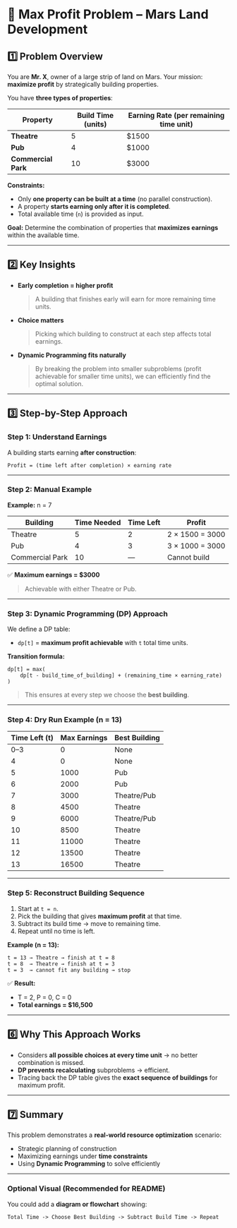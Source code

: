
# 🚀 Max Profit Problem – Mars Land Development

## 1️⃣ Problem Overview

You are **Mr. X**, owner of a large strip of land on Mars. Your mission: **maximize profit** by strategically building properties.

You have **three types of properties**:

| Property            | Build Time (units) | Earning Rate (per remaining time unit) |
| ------------------- | ------------------ | -------------------------------------- |
| **Theatre**         | 5                  | $1500                                  |
| **Pub**             | 4                  | $1000                                  |
| **Commercial Park** | 10                 | $3000                                  |

**Constraints:**

* Only **one property can be built at a time** (no parallel construction).
* A property **starts earning only after it is completed**.
* Total available time (`n`) is provided as input.

**Goal:** Determine the combination of properties that **maximizes earnings** within the available time.

---

## 2️⃣ Key Insights

* **Early completion = higher profit**

  > A building that finishes early will earn for more remaining time units.

* **Choice matters**

  > Picking which building to construct at each step affects total earnings.

* **Dynamic Programming fits naturally**

  > By breaking the problem into smaller subproblems (profit achievable for smaller time units), we can efficiently find the optimal solution.

---

## 3️⃣ Step-by-Step Approach

### Step 1: Understand Earnings

A building starts earning **after construction**:

```text
Profit = (time left after completion) × earning rate
```

---

### Step 2: Manual Example

**Example:** n = 7

| Building        | Time Needed | Time Left | Profit          |
| --------------- | ----------- | --------- | --------------- |
| Theatre         | 5           | 2         | 2 × 1500 = 3000 |
| Pub             | 4           | 3         | 3 × 1000 = 3000 |
| Commercial Park | 10          | —         | Cannot build    |

✅ **Maximum earnings = $3000**

> Achievable with either Theatre or Pub.

---

### Step 3: Dynamic Programming (DP) Approach

We define a DP table:

* `dp[t]` = **maximum profit achievable** with `t` total time units.

**Transition formula:**

```text
dp[t] = max(
    dp[t - build_time_of_building] + (remaining_time × earning_rate)
)
```

> This ensures at every step we choose the **best building**.

---

### Step 4: Dry Run Example (n = 13)

| Time Left (t) | Max Earnings | Best Building |
| ------------- | ------------ | ------------- |
| 0–3           | 0            | None          |
| 4             | 0            | None          |
| 5             | 1000         | Pub           |
| 6             | 2000         | Pub           |
| 7             | 3000         | Theatre/Pub   |
| 8             | 4500         | Theatre       |
| 9             | 6000         | Theatre/Pub   |
| 10            | 8500         | Theatre       |
| 11            | 11000        | Theatre       |
| 12            | 13500        | Theatre       |
| 13            | 16500        | Theatre       |

---

### Step 5: Reconstruct Building Sequence

1. Start at `t = n`.
2. Pick the building that gives **maximum profit** at that time.
3. Subtract its build time → move to remaining time.
4. Repeat until no time is left.

**Example (n = 13):**

```
t = 13 → Theatre → finish at t = 8
t = 8  → Theatre → finish at t = 3
t = 3  → cannot fit any building → stop
```

✅ **Result:**

* T = 2, P = 0, C = 0
* **Total earnings = $16,500**

---

## 6️⃣ Why This Approach Works

* Considers **all possible choices at every time unit** → no better combination is missed.
* **DP prevents recalculating** subproblems → efficient.
* Tracing back the DP table gives the **exact sequence of buildings** for maximum profit.

---

## 7️⃣ Summary

This problem demonstrates a **real-world resource optimization** scenario:

* Strategic planning of construction
* Maximizing earnings under **time constraints**
* Using **Dynamic Programming** to solve efficiently

---

### Optional Visual (Recommended for README)

You could add a **diagram or flowchart** showing:

```
Total Time -> Choose Best Building -> Subtract Build Time -> Repeat
```
